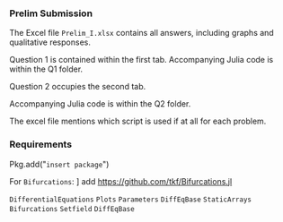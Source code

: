 ### Prelim Submission

The Excel file ``Prelim_I.xlsx`` contains all answers, including graphs and qualitative responses.

Question 1 is contained within the first tab.
Accompanying Julia code is within the Q1 folder.

Question 2 occupies the second tab.

Accompanying Julia code is within the Q2 folder.

The excel file mentions which script is used if at all for each problem.


### Requirements

Pkg.add("``insert package``")

For ``Bifurcations``: ] add https://github.com/tkf/Bifurcations.jl

``DifferentialEquations``
``Plots``
``Parameters``
``DiffEqBase``
``StaticArrays``
``Bifurcations`` 
``Setfield``
``DiffEqBase``



